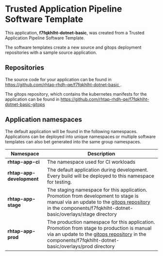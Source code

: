 # Trusted Application Pipeline Software Template

This application, **f7fqkhlht-dotnet-basic**, was created from a Trusted Application Pipeline Software Template.

The software templates create a new source and gitops deployment repositories with a sample source application. 

## Repositories

The source code for your application can be found in [https://github.com/rhtap-rhdh-qe/f7fqkhlht-dotnet-basic ](https://github.com/rhtap-rhdh-qe/f7fqkhlht-dotnet-basic ).
 
The gitops repository, which contains the kubernetes manifests for the application can be found in 
[https://github.com/rhtap-rhdh-qe/f7fqkhlht-dotnet-basic-gitops ](https://github.com/rhtap-rhdh-qe/f7fqkhlht-dotnet-basic-gitops ) 

## Application namespaces 

The default application will be found in the following namespaces. Applications can be deployed into unique namespaces or multiple software templates can also bet generated into the same group namespaces.  

|  Namespace   |  Description   |  
| -------- | -------- |
| **rhtap-app-ci** | The namespace used for CI workloads |
| **rhtap-app-development** | The default application during development. Every build will be deployed to this namespace for testing. |
| **rhtap-app-stage** | The staging namespace for this application. Promotion from development to stage is manual via an update to the [gitops repository](https://github.com/rhtap-rhdh-qe/f7fqkhlht-dotnet-basic-gitops ) in the components/f7fqkhlht-dotnet-basic/overlays/stage directory |
| **rhtap-app-prod** | The production namespace for this application. Promotion from stage to production is manual via an update to the [gitops repository](https://github.com/rhtap-rhdh-qe/f7fqkhlht-dotnet-basic-gitops ) in the components/f7fqkhlht-dotnet-basic/overlays/prod directory |